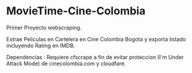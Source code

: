# MovieTime-Cine-Colombia
Primer Proyecto webscraping.

Extrae Peliculas en Cartelera en Cine Colombia Bogota y exporta listado incluyendo Rating en IMDB.


Dependencias :
Requiere cfscrape a fin de evitar proteccion (I'm Under Attack Mode) de cinecolombia.com y cloudfare.
